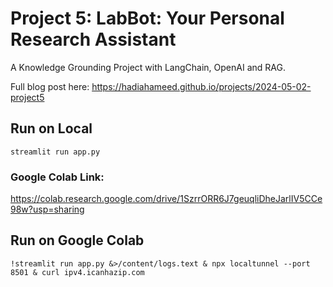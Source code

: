 # Project 5: LabBot: Your Personal Research Assistant
A Knowledge Grounding Project with LangChain, OpenAI and RAG.


Full blog post here: https://hadiahameed.github.io/projects/2024-05-02-project5  

## Run on Local
```
streamlit run app.py
```

### Google Colab Link:
https://colab.research.google.com/drive/1SzrrORR6J7geuqliDheJarlIV5CCe98w?usp=sharing
## Run on Google Colab
```
!streamlit run app.py &>/content/logs.text & npx localtunnel --port 8501 & curl ipv4.icanhazip.com
```
